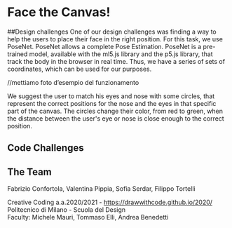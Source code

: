 # Face the Canvas!

##Design challenges
One of our design challenges was finding a way to help the users to place their face in the right position. For this task, we use PoseNet. PoseNet allows a complete Pose Estimation. PoseNet is a pre-trained model, available with the ml5.js library and the p5.js library, that track the body in the browser in real time. Thus, we have a series of sets of coordinates, which can be used for our purposes.

//mettiamo foto d’esempio del funzionamento

We suggest the user to match his eyes and nose with some circles, that represent the correct positions for the nose and the eyes in that specific part of the canvas. The circles change their color, from red to green, when the distance between the user's eye or nose is close enough to the correct position.


## Code Challenges


## The Team
Fabrizio Confortola, Valentina Pippia, Sofia Serdar, Filippo Tortelli

Creative Coding a.a.2020/2021 - https://drawwithcode.github.io/2020/       
Politecnico di Milano - Scuola del Design     
Faculty: Michele Mauri, Tommaso Elli, Andrea Benedetti
